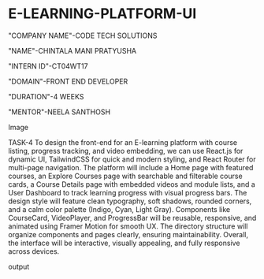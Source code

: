 # E-LEARNING-PLATFORM-UI
"COMPANY NAME"-CODE TECH SOLUTIONS

"NAME"-CHINTALA MANI PRATYUSHA

"INTERN ID"-CT04WT17

"DOMAIN"-FRONT END DEVELOPER

"DURATION"-4 WEEKS

"MENTOR"-NEELA SANTHOSH


Image

TASK-4 To design the front-end for an E-learning platform with course listing, progress tracking, and video embedding, we can use React.js for dynamic UI, TailwindCSS for quick and modern styling, and React Router for multi-page navigation. The platform will include a Home page with featured courses, an Explore Courses page with searchable and filterable course cards, a Course Details page with embedded videos and module lists, and a User Dashboard to track learning progress with visual progress bars. The design style will feature clean typography, soft shadows, rounded corners, and a calm color palette (Indigo, Cyan, Light Gray). Components like CourseCard, VideoPlayer, and ProgressBar will be reusable, responsive, and animated using Framer Motion for smooth UX. The directory structure will organize components and pages clearly, ensuring maintainability. Overall, the interface will be interactive, visually appealing, and fully responsive across devices.

output



